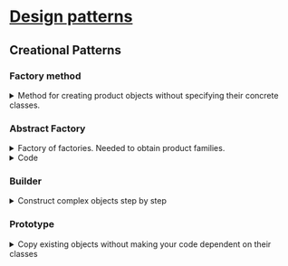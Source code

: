 # [Design patterns](object-oriented-paradigm/patterns.md)
## Creational Patterns
### Factory method
<details>
<summary>Method for creating product objects without specifying their concrete classes.</summary>
<p>

![](factoryMethod.png)

<details>
<summary>Java like</summary>
<p>

```java
// code
interface Button {
    fun render()
    fun onClick()
}

abstract class Dialog {
    fun render() {
        val someButton = createButton()
        someButton.render()
    }

    abstract fun createButton(): Button // Factory method
}

class LinuxButton : Button {
    override fun render() = print("I am OkButton")
    override fun onClick() = TODO("not implemented")
}

class WindowButton : Button {
    override fun render() = print("I am Cancel button")
    override fun onClick() = TODO("not implemented")
}


class LinuxDialog : Dialog() { //concrete factory
    override fun createButton() = LinuxButton()
}


class WindowDialog : Dialog() {
    override fun createButton() = WindowButton()
}

//client
fun main() {
    val dialog: Dialog
    when (os) {
       "Window" -> dialog = WindowDialog()
       "Linux"  -> dialog = LinuxDialog()
    }
dialog.render()
}
```

</p>
</details>

<details>
<summary>Companion object</summary>
<p>

```java
enum class Genre {
    SCIENCE, LITERATURE
}

interface Book {
    fun getInfo(): String
    fun order(): String
    fun rate(): String
}


class BookFactory {
    companion object {
        fun createBook(genre: Genre): Book = when (genre) {
            Genre.SCIENCE -> object: Book {
                override fun getInfo() = "science"
                override fun order() = "123"
                override fun rate() = "M"
            }
            Genre.LITERATURE -> object: Book {
                override fun getInfo(): String = "literature"
                override fun order(): String = "321"
                override fun rate(): String = "A"
            }
        }
    }
}

// client
fun main() {
    val book = BookFactory.createBook(Genre.SCIENCE)
    book.getInfo()
}
```

</p>
</details>

<details>
<summary>Factory method by interface delegation</summary>
<p>

![](factoryMethod-1.png)

```java

interface Dependency<T> {
    var mocked: T?
    fun get(): T
    fun lazyGet(): Lazy<T> = lazy { get() }
}

class Provider<T>(val init: ()->T): Dependency<T> {
    var original: T? = null
    override var mocked: T? = null

    override fun get(): T = mocked ?: original ?: init()
        .apply { original = this }
}

interface UserRepository {
    fun getUser(): User

    companion object: Dependency<UserRepository> by Provider({ UserRepositoryImpl() })
}

class UserRepositoryImpl : UserRepository {
    override fun getUser(): User = User("Aaron")
}

class User(var name: String)

fun main() {
    val userRepository = UserRepository.get()
    val lazyUser = UserRepository.lazyGet()

    println( userRepository.getUser().name )
    println( lazyUser.isInitialized() )

    UserRepository.mocked = object : UserRepository {
        override fun getUser(): User = User("mock")
    }
    println( UserRepository.mocked?.getUser()?.name )
}

```

</p>
</details>

</p>
</details>

### Abstract Factory

<details>
<summary>Factory of factories. Needed to obtain product families.</summary>
<p>

![](abstract-factory.png)

|         |Windows    |Mac        |
|---------|-----------|-----------|
|Button   |WinButton  |MacButton  |
|Checkbox |WinCheckbox|MacCheckbox|

</p>
</details>

<details>
<summary>Code</summary>
<p>

```java
interface Button {
    fun paint()
}

class MacButton: Button {
    override fun paint() = print("Mac style button")
}

class WinButton: Button {
    override fun paint() = print("Window style button")
}

interface Checkbox {
    fun paint()
}

class MacChecbox: Checkbox {
    override fun paint() = print("Mac style checkbox")
}

class WinCheckbox: Checkbox {
    override fun paint() = print("Windows style checkbox")
}

interface GuiFactory {
    fun createButton(): Button
    fun createCheckbox(): Checkbox
}

class MacFactory: GuiFactory {
    override fun createButton(): Button = MacButton()
    override fun createCheckbox(): Checkbox = MacChecbox()
}

class WinFactory: GuiFactory {
    override fun createButton(): Button = WinButton()
    override fun createCheckbox(): Checkbox = WinCheckbox()
}

fun main() {
    val config = "WIN"

    val factory: GuiFactory = when (config) {
        "WIN" -> WinFactory()
        "MAC" -> MacFactory()
        else -> throw RuntimeException()
    }

    factory.apply {
        createButton().paint()
        createCheckbox().paint()
    }
}
```

  </p>		
</details>

### Builder
<details>
	<summary>Construct complex objects step by step</summary>		
  <p>

```java
class BankAccount(
    private val accountNumber: Double?,
    private val owner: String?,
    private val branch: String?,
    private val balance: Double?,
    private val interestRate: Double?
) {
    data class Builder(
        private var accountNumber: Double? = null,
        private var owner: String? = null,
        private var branch: String? = null,
        private var balance: Double? = null,
        private var interestRate: Double? = null
    ) {
        fun accountNumber(accountNumber: Double) = apply { this.accountNumber = accountNumber }
        fun owner(owner: String) = apply { this.owner = owner }
        fun branch(branch: String) = apply { this.branch = branch }
        fun balance(balance: Double) = apply { this.balance = balance }
        fun interestRate(interestRate: Double) = apply { this.interestRate = interestRate }
        fun build() = KotlinBankAccount(accountNumber, owner, branch, balance, interestRate)
    }
}

fun main() {
    val bankAccount = BankAccount.Builder()
        .accountNumber(12.0)
        .balance(200.0)
        .branch("develop")
        .build()
}

```

  </p>
</details>

### Prototype
<details>
	<summary>Copy existing objects without making your code dependent on their classes</summary>
  <p>

```java
abstract class Shape(
    private var Y: Int? = null,
    private var X: Int? = null,
    private var color: String? = null
) {
    constructor(source: Shape) : this(source.X, source.Y, source.color)
    abstract fun clone(): Shape
}

class Rectangle : Shape {
    var width: Int?
    var height: Int?

    constructor(width: Int? = null, height: Int? = null) : super() {
        this.width = width
        this.height = height
    }

    constructor(source: Rectangle) : super(source) {
        this.width = source.width
        this.height = source.height
    }

    override fun clone(): Shape = Rectangle(this)
}

fun main() {
    val rectangle = Rectangle()
    rectangle.width = 10
    rectangle.height = 20

    val shapes = mutableListOf(rectangle, rectangle.clone(), rectangle.clone())

    shapes.forEach{ println(it) }
}
```

  </p>		
</details>
